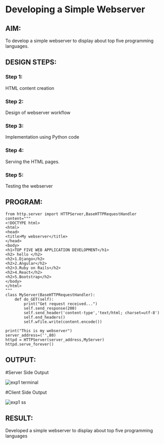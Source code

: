 # Developing a Simple Webserver
## AIM:
To develop a simple webserver to display about top five programming languages.

## DESIGN STEPS:
### Step 1: 
HTML content creation
### Step 2:
Design of webserver workflow
### Step 3:
Implementation using Python code
### Step 4:
Serving the HTML pages.
### Step 5:
Testing the webserver

## PROGRAM:
```
from http.server import HTTPServer,BaseHTTPRequestHandler
content="""
<!DOCTYPE html>
<html>
<head>
<title>My webserver</title>
</head>
<body>
<h1>TOP FIVE WEB APPLICATION DEVELOPMENT</h1>
<h2> hello </h2>
<h2>1.Django</h2>
<h2>2.Angular</h2>
<h2>3.Ruby on Rails</h2>
<h2>4.React</h2>
<h2>5.Bootstrap</h2>
</body>
</html>
"""
class MyServer(BaseHTTPRequestHandler):
    def do_GET(self):
        print("Get request received...")
        self.send_response(200)
        self.send_header('content-type','text/html; charset=utf-8')
        self.end_headers()
        self.wfile.write(content.encode())
        
print("This is my webserver")
server_address=('',80)
httpd = HTTPServer(server_address,MyServer)
httpd.serve_forever()   
```   


## OUTPUT:
#Server Side Output

![exp1 terminal](https://user-images.githubusercontent.com/102855266/214329378-50a6269c-c2cf-4ab9-8611-c79a7bec7447.jpeg)


#Client Side Output



![exp1 ss](https://user-images.githubusercontent.com/102855266/214329232-cf7c27a4-ba89-44ef-8a16-2f6240ca77ba.jpeg)


## RESULT:
Developed a simple webserver to display about top five programming languages
